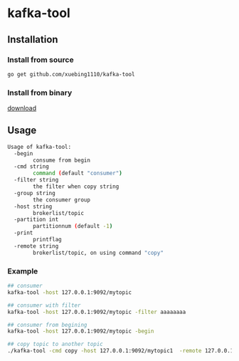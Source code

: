 # kafka-tool

## Installation
### Install from source
```bash
go get github.com/xuebing1110/kafka-tool
```

### Install from binary
[download](www.baidu.com)

## Usage
```bash
Usage of kafka-tool:
  -begin
        consume from begin
  -cmd string
        command (default "consumer")
  -filter string
        the filter when copy string
  -group string
        the consumer group
  -host string
        brokerlist/topic
  -partition int
        partitionnum (default -1)
  -print
        printflag
  -remote string
        brokerlist/topic, on using command "copy"
```

### Example
```bash
## consumer
kafka-tool -host 127.0.0.1:9092/mytopic

## consumer with filter
kafka-tool -host 127.0.0.1:9092/mytopic -filter aaaaaaaa

## consumer from begining
kafka-tool -host 127.0.0.1:9092/mytopic -begin

## copy topic to another topic
./kafka-tool -cmd copy -host 127.0.0.1:9092/mytopic1  -remote 127.0.0.1:9092/mytopic2

```